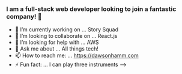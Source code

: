 ### I am a full-stack web developer looking to join a fantastic company! 👋

- 🔭 I’m currently working on ... Story Squad
- 👯 I’m looking to collaborate on ... React.js
- 🤔 I’m looking for help with ... AWS
- 💬 Ask me about ... All things tech!
- 📫 How to reach me: ... https://dawsonhamm.com
- ⚡ Fun fact: ... I can play three instruments
-->
